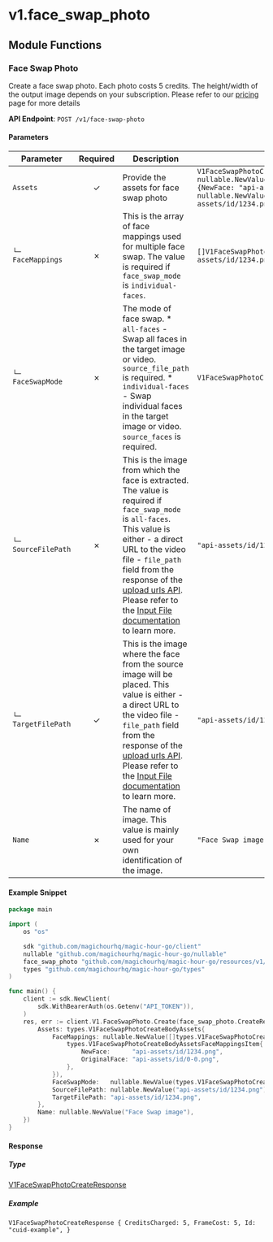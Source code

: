 # v1.face_swap_photo

## Module Functions
### Face Swap Photo <a name="create"></a>

Create a face swap photo. Each photo costs 5 credits. The height/width of the output image depends on your subscription. Please refer to our [pricing](https://magichour.ai/pricing) page for more details

**API Endpoint**: `POST /v1/face-swap-photo`

#### Parameters

| Parameter | Required | Description | Example |
|-----------|:--------:|-------------|--------|
| `Assets` | ✓ | Provide the assets for face swap photo | `V1FaceSwapPhotoCreateBodyAssets {FaceMappings: nullable.NewValue([]V1FaceSwapPhotoCreateBodyAssetsFaceMappingsItem{V1FaceSwapPhotoCreateBodyAssetsFaceMappingsItem {NewFace: "api-assets/id/1234.png",OriginalFace: "api-assets/id/0-0.png",},}),FaceSwapMode: nullable.NewValue(V1FaceSwapPhotoCreateBodyAssetsFaceSwapModeEnumAllFaces),SourceFilePath: nullable.NewValue("api-assets/id/1234.png"),TargetFilePath: "api-assets/id/1234.png",}` |
| `└─ FaceMappings` | ✗ | This is the array of face mappings used for multiple face swap. The value is required if `face_swap_mode` is `individual-faces`. | `[]V1FaceSwapPhotoCreateBodyAssetsFaceMappingsItem{V1FaceSwapPhotoCreateBodyAssetsFaceMappingsItem {NewFace: "api-assets/id/1234.png",OriginalFace: "api-assets/id/0-0.png",},}` |
| `└─ FaceSwapMode` | ✗ | The mode of face swap. * `all-faces` - Swap all faces in the target image or video. `source_file_path` is required. * `individual-faces` - Swap individual faces in the target image or video. `source_faces` is required. | `V1FaceSwapPhotoCreateBodyAssetsFaceSwapModeEnumAllFaces` |
| `└─ SourceFilePath` | ✗ | This is the image from which the face is extracted. The value is required if `face_swap_mode` is `all-faces`.  This value is either - a direct URL to the video file - `file_path` field from the response of the [upload urls API](https://docs.magichour.ai/api-reference/files/generate-asset-upload-urls).  Please refer to the [Input File documentation](https://docs.magichour.ai/api-reference/files/generate-asset-upload-urls#input-file) to learn more.  | `"api-assets/id/1234.png"` |
| `└─ TargetFilePath` | ✓ | This is the image where the face from the source image will be placed. This value is either - a direct URL to the video file - `file_path` field from the response of the [upload urls API](https://docs.magichour.ai/api-reference/files/generate-asset-upload-urls).  Please refer to the [Input File documentation](https://docs.magichour.ai/api-reference/files/generate-asset-upload-urls#input-file) to learn more.  | `"api-assets/id/1234.png"` |
| `Name` | ✗ | The name of image. This value is mainly used for your own identification of the image. | `"Face Swap image"` |

#### Example Snippet

```go
package main

import (
	os "os"

	sdk "github.com/magichourhq/magic-hour-go/client"
	nullable "github.com/magichourhq/magic-hour-go/nullable"
	face_swap_photo "github.com/magichourhq/magic-hour-go/resources/v1/face_swap_photo"
	types "github.com/magichourhq/magic-hour-go/types"
)

func main() {
	client := sdk.NewClient(
		sdk.WithBearerAuth(os.Getenv("API_TOKEN")),
	)
	res, err := client.V1.FaceSwapPhoto.Create(face_swap_photo.CreateRequest{
		Assets: types.V1FaceSwapPhotoCreateBodyAssets{
			FaceMappings: nullable.NewValue([]types.V1FaceSwapPhotoCreateBodyAssetsFaceMappingsItem{
				types.V1FaceSwapPhotoCreateBodyAssetsFaceMappingsItem{
					NewFace:      "api-assets/id/1234.png",
					OriginalFace: "api-assets/id/0-0.png",
				},
			}),
			FaceSwapMode:   nullable.NewValue(types.V1FaceSwapPhotoCreateBodyAssetsFaceSwapModeEnumAllFaces),
			SourceFilePath: nullable.NewValue("api-assets/id/1234.png"),
			TargetFilePath: "api-assets/id/1234.png",
		},
		Name: nullable.NewValue("Face Swap image"),
	})
}

```

#### Response

##### Type
[V1FaceSwapPhotoCreateResponse](/types/v1_face_swap_photo_create_response.go)

##### Example
`V1FaceSwapPhotoCreateResponse {
CreditsCharged: 5,
FrameCost: 5,
Id: "cuid-example",
}`
<!-- CUSTOM DOCS START -->

<!-- CUSTOM DOCS END -->

